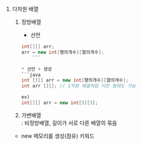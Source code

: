 1. 다차원 배열

	1) 정방배열  
		* 선언  
		```java
		int[][] arr;
		arr = new int[행의개수][열의개수];
	    	```  
		
		* 선언 + 생성 
		```java
		int [][] arr = new int[행의개수][열의개수]; 
		int arr [][]; // 1차원 배열처럼 이런 형태도 가능
		
		ex)
		int[][] arr = new int[5][3]; 
		```
		
	2) 가변배열  
		: 비정방배열, 길이가 서로 다른 배열의 묶음  

	* new
		메모리를 생성(점유) 키워드
